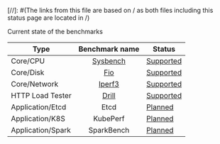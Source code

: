 [//]: #(The links from this file are based on / as both files including this status page are located in /)

Current state of the benchmarks

| Type              |           Benchmark name           | Status                                                       |
| ----------------- | :--------------------------------: | ------------------------------------------------------------ |
| Core/CPU          | [Sysbench](benchmarks/sysbench.md) | [Supported](apidocs.md#perf.kubestone.xridge.io/v1alpha1.SysbenchSpec) |
| Core/Disk         |      [Fio](benchmarks/fio.md)      | [Supported](apidocs.md#perf.kubestone.xridge.io/v1alpha1.FioSpec) |
| Core/Network      |   [Iperf3](benchmarks/iperf3.md)   | [Supported](apidocs.md#perf.kubestone.xridge.io/v1alpha1.Iperf3Spec) |
| HTTP Load Tester |   [Drill](benchmarks/drill.md)   | [Supported](apidocs.md#perf.kubestone.xridge.io/v1alpha1.DrillSpec) |
| Application/Etcd  |                Etcd                | [Planned](https://github.com/xridge/kubestone/issues/15)     |
| Application/K8S   |              KubePerf              | [Planned](https://github.com/xridge/kubestone/issues/14)     |
| Application/Spark |             SparkBench             | [Planned](https://github.com/xridge/kubestone/issues/83)     |


